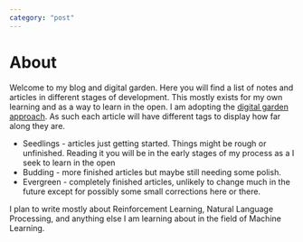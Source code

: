 ```yaml
---
category: "post"
---
```


# About

Welcome to my blog and digital garden. Here you will find a list of notes and articles in different stages of development. This mostly exists for my own learning and as a way to learn in the open. I am adopting the [digital garden approach](https://maggieappleton.com/garden-history). As such each article will have different tags to display how far along they are.

* Seedlings - articles just getting started. Things might be rough or unfinished. Reading it you will be in the early stages of my process as a I seek to learn in the open
* Budding - more finished articles but maybe still needing some polish.
* Evergreen - completely finished articles, unlikely to change much in the future except for possibly some small corrections here or there.

I plan to write mostly about Reinforcement Learning, Natural Language Processing, and anything else I am learning about in the field of Machine Learning.
